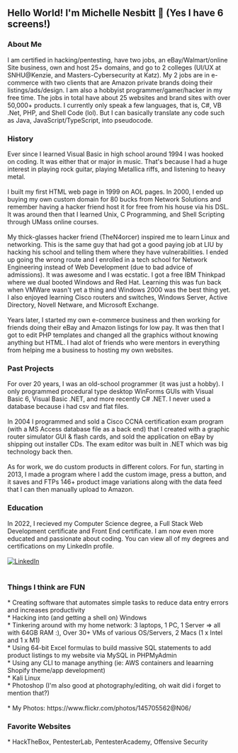 <h2 dir="auto">
<a id="user-content-hello-there-im-michelle-nesbitt-" class="anchor" aria-hidden="true" href="#hello-there-im-michelle-nesbitt-">
</a>Hello World! I'm Michelle Nesbitt <g-emoji class="g-emoji" alias="wave" fallback-src="https://github.githubassets.com/images/icons/emoji/unicode/1f44b.png">👋</g-emoji> (Yes I have 6 screens!)
</h2>

<h3>About Me</h3>
I am certified in hacking/pentesting, have two jobs, an eBay/Walmart/online Site business, own and host 25+ domains, and go to 2 colleges (UI/UX at SNHU@Kenzie, and Masters-Cybersecurity at Katz). My 2 jobs are in e-commerce with two clients that are Amazon private brands doing their listings/ads/design. I am also a hobbyist programmer/gamer/hacker in my free time. The jobs in total have about 25 websites and brand sites with over 50,000+ products. I currently only speak a few languages, that is, C#, VB .Net, PHP, and Shell Code (lol). But I can basically translate any code such as Java, JavaScript/TypeScript, into pseudocode.
  
<h3>History</h3>
<p>Ever since I learned Visual Basic in high school around 1994 I was hooked on coding. It was either that or major in music. That's because I had a huge interest in playing rock guitar, playing Metallica riffs, and listening to heavy metal. 
<br><br>
I built my first HTML web page in 1999 on AOL pages. In 2000, I ended up buying my own custom domain for 80 bucks from Network Solutions and remember having a hacker friend host it for free from his house via his DSL. It was around then that I learned Unix, C Programming, and Shell Scripting through UMass online courses.  
<br><br>
My thick-glasses hacker friend (TheN4orcer) inspired me to learn Linux and networking. This is the same guy that had got a good paying job at LIU by hacking his school and telling them where they have vulnerabilities. I ended up going the wrong route and I enrolled in a tech school for Network Engineering instead of Web Development (due to bad advice of admissions). It was awesome and I was ecstatic. I got a free IBM Thinkpad where we dual booted Windows and Red Hat. Learning this was fun back when VMWare wasn't yet a thing and Windows 2000 was the best thing yet. I also enjoyed learning Cisco routers and switches, Windows Server, Active Directory, Novell Netware, and Microsoft Exchange.
<br><br>
Years later, I started my own e-commerce business and then working for friends doing their eBay and Amazon listings for low pay. It was then that I got to edit PHP templates and changed all the graphics without knowing anything but HTML. I had alot of friends who were mentors in everything from helping me a business to hosting my own websites.
<h3>Past Projects</h3>
For over 20 years, I was an old-school programmer (it was just a hobby). I only programmed procedural type desktop WinForms GUIs with Visual Basic 6, Visual Basic .NET, and more recently C# .NET. I never used a database because i had csv and flat files.
<br><br>
In 2004 I programmed and sold a Cisco CCNA certification exam program (with a MS Access database file as a back end) that I created with a graphic router simulator GUI & flash cards, and sold the application on eBay by shipping out installer CDs. The exam editor was built in .NET which was big technology back then.
<br><br>
As for work, we do custom products in different colors. For fun, starting in 2013, I made a program where I add the custom image, press a button, and it saves and FTPs 146+ product image variations along with the data feed that I can then manually upload to Amazon.

<h3>Education</h3>
In 2022, I recieved my Computer Science degree, a Full Stack Web Development certificate and Front End certificate. I am now even more educated and passionate about coding. You can view all of my degrees and certifications on my LinkedIn profile.
<br><br>
<a href="https://www.linkedin.com/in/m1-sh3ll/" rel="nofollow">
<img src="https://camo.githubusercontent.com/a80d00f23720d0bc9f55481cfcd77ab79e141606829cf16ec43f8cacc7741e46/68747470733a2f2f696d672e736869656c64732e696f2f62616467652f4c696e6b6564496e2d3030373742353f7374796c653d666f722d7468652d6261646765266c6f676f3d6c696e6b6564696e266c6f676f436f6c6f723d7768697465" alt="LinkedIn" data-canonical-src="https://img.shields.io/badge/LinkedIn-0077B5?style=for-the-badge&amp;logo=linkedin&amp;logoColor=white" style="max-width: 100%;">
</a>
<br><br>
<h3>Things I think are FUN</h3>
* Creating software that automates simple tasks to reduce data entry errors and increases productivity<br>
* Hacking into (and getting a shell on) Windows<br>
* Tinkering around with my home network: 3 laptops, 1 PC, 1 Server => all with 64GB RAM :), Over 30+ VMs of various OS/Servers, 2 Macs (1 x Intel and 1 x M1)<br>
* Using 64-bit Excel formulas to build massive SQL statements to add product listings to my website via MySQL in PHPMyAdmin<br>
* Using any CLI to manage anything (ie: AWS containers and leaarning Shopify theme/app development)<br>
* Kali Linux<br>
* Photoshop (I'm also good at photography/editing, oh wait did i forget to mention that?) <br><br>
* My Photos: https://www.flickr.com/photos/145705562@N06/

<h3>Favorite Websites</h3>
* HackTheBox, PentesterLab, PentesterAcademy, Offensive Security
  
